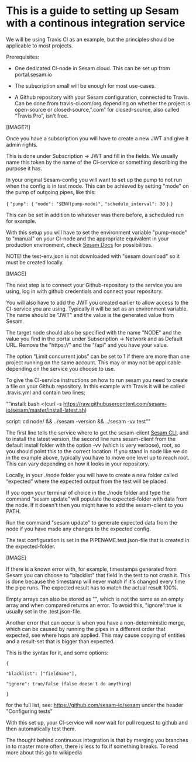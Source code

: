 # This is a guide to setting up Sesam with a continous integration service

We will be using Travis CI as an example, but the principles should be applicable to most projects.

Prerequisites:

* One dedicated CI-node in Sesam cloud. This can be set up from portal.sesam.io 

* The subscription small will be enough for most use-cases. 

* A Github repository with your Sesam configuration, connected to Travis. Can be done from travis-ci.com/org depending on whether the project is open-source or closed-source,”.com” for closed-source, also called “Travis Pro”, isn’t free. 

[IMAGE?!]

Once you have a subscription you will have to create a new JWT and give it admin rights.

This is done under Subscription -> JWT and fill in the fields. We usually name this token by the name of the CI-service or something describing the purpose it has. 

In your original Sesam-config you will want to set up the pump to not run when the config is in test mode. This can be achieved by setting "mode" on the pump of outgoing pipes, like this:

`{`
	`"pump": {`
	`"mode": "$ENV(pump-mode)",`
	`"schedule_interval": 30`
	`}`
`}`

This can be set in addition to whatever was there before, a scheduled run for example. 

With this setup you will have to set the environment variable "pump-mode" to "manual" on your CI-node and the appropriate equivalent in your production environment, check [Sesam Docs](https://docs.sesam.io/configuration.html#pumps) for possibilities.

NOTE! the test-env.json is not downloaded with "sesam download" so it must be created locally.

[IMAGE]

The next step is to connect your Github-repository to the service you are using, log in with github credentials and connect your repository. 

You will also have to add the JWT you created earlier to allow access to the CI-service you are using. Typically it will be set as an environment variable. The name should be "JWT" and the value is the generated value from Sesam.

The target node should also be specified with the name "NODE" and the value you find in the portal under Subscription -> Network and as Default URL. Remove the "https://" and the "/api" and you have your value.

The option “Limit concurrent jobs” can be set to 1 if there are more than one project running on the same account. This may or may not be applicable depending on the service you choose to use.

To give the CI-service instructions on how to run sesam you need to create a file on your Github repository. In this example with Travis it will be called .travis.yml and contain two lines; 

"”install: bash <(curl -s https://raw.githubusercontent.com/sesam-io/sesam/master/install-latest.sh) 

script: cd node/ && ../sesam -version && ../sesam -vv test”" 

The first line tells the service where to get the sesam-client [Sesam CLI](https://github.com/sesam-io/sesam), and to install the latest version, the second line runs sesam-client from the default install folder with the option -vv (which is very verbose), root, so you should point this to the correct location. If you stand in node like we do in the example above, typically you have to move one level up to reach root. This can vary depending on how it looks in your repository. 

Locally, in your ./node folder you will have to create a new folder called “expected” where the expected output from the test will be placed. 

If you open your terminal of choice in the ./node folder and type the command “sesam update” will populate the expected-folder with data from the node. If it doesn't then you might have to add the sesam-client to you PATH. 

Run the command "sesam update" to generate expected data from the node if you have made any changes to the expected config. 

The test configuration is set in the PIPENAME.test.json-file that is created in the expected-folder.

[IMAGE]


If there is a known error with, for example, timestamps generated from Sesam you can choose to "blacklist" that field in the test to not crash it. This is done because the timestamp will never match if it's changed every time the pipe runs. The expected result has to match the actual result 100%. 

Empty arrays can also be stored as "<nil>", which is not the same as an empty array and when compared returns an error. To avoid this, "ignore":true is usually set in the .test.json-file. 

Another error that can occur is when you have a non-deterministic merge, which can be caused by running the pipes in a different order that expected, see where hops are applied. This may cause copying of entities and a result-set that is bigger than expected. 

This is the syntax for it, and some options: 

`{ `

`"blacklist": ["fieldname"], `

`"ignore": true/false (false doesn't do anything) `

`} `

for the full list, see: https://github.com/sesam-io/sesam under the header "Configuring tests" 

With this set up, your CI-service will now wait for pull request to github and then automatically test them. 

The thought behind continuous integration is that by merging you branches in to master more often, there is less to fix if something breaks. To read more about this go to wikipedia 